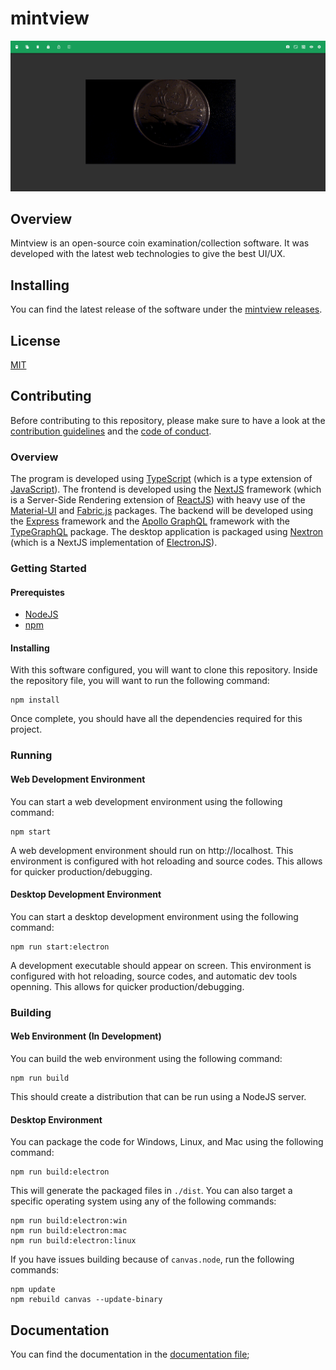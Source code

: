 # mintview

![Screenshot](./github/screenshot.png)

## Overview

Mintview is an open-source coin examination/collection software. It was developed with the latest web technologies to give the best UI/UX.

## Installing

You can find the latest release of the software under the [mintview releases](https://github.com/alexandre-lavoie/mintview/releases).

## License

[MIT](./LICENSE)

## Contributing

Before contributing to this repository, please make sure to have a look at the [contribution guidelines](./CONTRIBUTING.md) and the [code of conduct](./CODE_OF_CONDUCT.md).

### Overview

The program is developed using [TypeScript](https://www.typescriptlang.org/) (which is a type extension of [JavaScript](https://developer.mozilla.org/en-US/docs/Web/JavaScript)). The frontend is developed using the [NextJS](https://nextjs.org/) framework (which is a Server-Side Rendering extension of [ReactJS](https://reactjs.org/)) with heavy use of the [Material-UI](https://material-ui.com/) and [Fabric.js](http://fabricjs.com/) packages. The backend will be developed using the [Express](https://expressjs.com/) framework and the [Apollo GraphQL](https://www.apollographql.com/) framework with the [TypeGraphQL](https://github.com/MichalLytek/type-graphql) package. The desktop application is packaged using [Nextron](https://github.com/saltyshiomix/nextron) (which is a NextJS implementation of [ElectronJS](https://www.electronjs.org/)).

### Getting Started

#### Prerequistes

- [NodeJS](https://nodejs.org)
- [npm](https://www.npmjs.com/get-npm)

#### Installing

With this software configured, you will want to clone this repository. Inside the repository file, you will want to run the following command:

```
npm install
```

Once complete, you should have all the dependencies required for this project.

### Running

#### Web Development Environment

You can start a web development environment using the following command:

```
npm start
```

A web development environment should run on http://localhost. This environment is configured with hot reloading and source codes. This allows for quicker production/debugging.

#### Desktop Development Environment

You can start a desktop development environment using the following command:

```
npm run start:electron
```

A development executable should appear on screen. This environment is configured with hot reloading, source codes, and automatic dev tools openning. This allows for quicker production/debugging.

### Building 

#### Web Environment (In Development)

You can build the web environment using the following command:

```
npm run build
```

This should create a distribution that can be run using a NodeJS server.

#### Desktop Environment

You can package the code for Windows, Linux, and Mac using the following command:

```
npm run build:electron
```

This will generate the packaged files in `./dist`. You can also target a specific operating system using any of the following commands:

```
npm run build:electron:win
npm run build:electron:mac
npm run build:electron:linux
```

If you have issues building because of `canvas.node`, run the following commands:

```
npm update
npm rebuild canvas --update-binary
```

## Documentation

You can find the documentation in the [documentation file](./DOCUMENTATION.md);